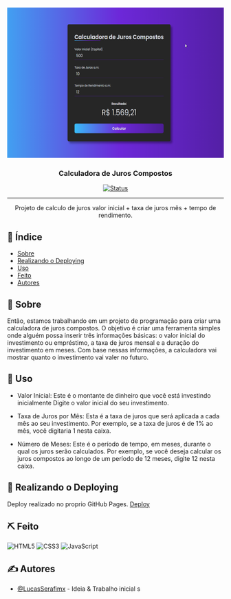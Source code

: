 <p align="center">
  <a href="" rel="noopener">
 <img width=800px height=350px src="./img/Calc_Juros.png" alt="Logo do Projeto"></a>
</p>

<h3 align="center">Calculadora de Juros Compostos</h3>

<div align="center">

  [![Status](https://img.shields.io/badge/status-active-success.svg)]() 
  

</div>

---

<p align="center"> Projeto de calculo de juros valor inicial + taxa de juros mês + tempo de rendimento.
    <br> 
</p>

## 📝 Índice
+ [Sobre](#sobre)
+ [Realizando o Deploying](#deployment)
+ [Uso](#uso)
+ [Feito](#feito_com)
+ [Autores](#autores)

## 🧐 Sobre <a name = "sobre"></a>
Então, estamos trabalhando em um projeto de programação para criar uma calculadora de juros compostos. O objetivo é criar uma ferramenta simples onde alguém possa inserir três informações básicas: o valor inicial do investimento ou empréstimo, a taxa de juros mensal e a duração do investimento em meses. Com base nessas informações, a calculadora vai mostrar quanto o investimento vai valer no futuro.

## 🎈 Uso <a name="uso"></a>
- Valor Inicial: Este é o montante de dinheiro que você está investindo inicialmente Digite o valor inicial do seu investimento.

- Taxa de Juros por Mês: Esta é a taxa de juros que será aplicada a cada mês ao seu investimento. Por exemplo, se a taxa de juros é de 1% ao mês, você digitaria 1 nesta caixa.

- Número de Meses: Este é o período de tempo, em meses, durante o qual os juros serão calculados. Por exemplo, se você deseja calcular os juros compostos ao longo de um período de 12 meses, digite 12 nesta caixa.

## 🚀 Realizando o Deploying <a name = "deployment"></a>
Deploy realizado no proprio GitHub Pages.
[Deploy](https://lucasserafimx.github.io/calc-juros-compostos/)


## ⛏️ Feito <a name = "feito_com"></a>
![HTML5](https://img.shields.io/badge/html5-%23E34F26.svg?style=for-the-badge&logo=html5&logoColor=white)
![CSS3](https://img.shields.io/badge/css3-%231572B6.svg?style=for-the-badge&logo=css3&logoColor=white)
![JavaScript](https://img.shields.io/badge/javascript-%23323330.svg?style=for-the-badge&logo=javascript&logoColor=%23F7DF1E)
## ✍️ Autores <a name = "autores"></a>
- [@LucasSerafimx](https://github.com/LucasSerafimx) - Ideia & Trabalho inicial
s
